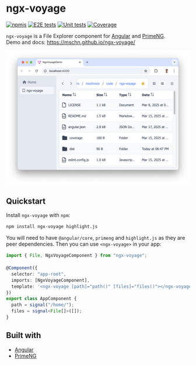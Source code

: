 # ngx-voyage

[![npmjs](https://img.shields.io/npm/v/ngx-voyage?color=blue)](https://www.npmjs.com/package/ngx-voyage)
[![E2E tests](https://github.com/mschn/ngx-voyage/actions/workflows/e2e_tests.yml/badge.svg)](https://github.com/mschn/ngx-voyage/actions/workflows/e2e_tests.yml)
[![Unit tests](https://github.com/mschn/ngx-voyage/actions/workflows/unit_tests.yml/badge.svg)](https://github.com/mschn/ngx-voyage/actions/workflows/unit_tests.yml)
[![Coverage](https://sonarcloud.io/api/project_badges/measure?project=mschn_ngx-voyage&metric=coverage)](https://sonarcloud.io/summary/new_code?id=mschn_ngx-voyage)

`ngx-voyage` is a File Explorer component for [Angular](https://angular.dev/) and [PrimeNG](https://primeng.org/).\
Demo and docs: https://mschn.github.io/ngx-voyage/

<p align="center">
  <img src="https://raw.githubusercontent.com/mschn/ngx-voyage/refs/heads/main/projects/demo/public/light.png" />
</p>

## Quickstart

Install `ngx-voyage` with `npm`:

```bash
npm install ngx-voyage highlight.js
```

You will need to have `@angular/core`, `primeng` and `highlight.js` as they are peer dependencies.
Then you can use `<ngx-voyage>` in your app:

```ts
import { File, NgxVoyageComponent } from "ngx-voyage";

@Component({
  selector: "app-root",
  imports: [NgxVoyageComponent],
  template: '<ngx-voyage [path]="path()" [files]="files()"></ngx-voyage>',
})
export class AppComponent {
  path = signal("/home/");
  files = signal<File[]>([]);
}
```

## Built with

- [Angular](https://angular.dev/)
- [PrimeNG](https://primeng.org/)
